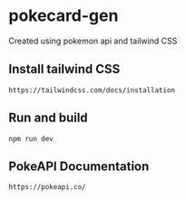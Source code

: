 # pokecard-gen
Created using pokemon api and tailwind CSS

## Install tailwind CSS
```
https://tailwindcss.com/docs/installation
```

## Run and build
```
npm run dev
```

## PokeAPI Documentation
```
https://pokeapi.co/
```
